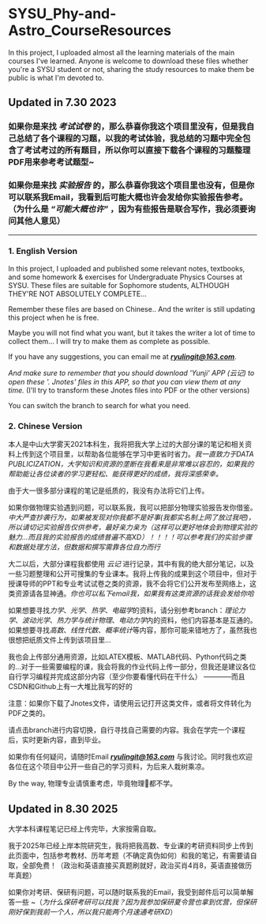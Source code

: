 # SYSU_Phy-and-Astro_CourseResources

In this project, I uploaded almost all the learning materials of the main courses I've learned. Anyone is welcome to download these files whether you're a SYSU student or not, sharing the study resources to make them be public is what I'm devoted to.

## Updated in 7.30 2023 


### 如果你是来找 *考试试卷* 的，那么恭喜你我这个项目里没有，但是我自己总结了各个课程的习题，以我的考试体验，我总结的习题中完全包含了考试考过的所有题目，所以你可以直接下载各个课程的习题整理PDF用来参考考试题型~

### 如果你是来找 *实验报告* 的，那么恭喜你我这个项目里也没有，但是你可以联系我Email，我看到后可能大概也许会发给你实验报告参考。（为什么是 *“可能大概也许”* ，因为有些报告是联合写作，我必须要询问其他人意见）

-----------------------------------------------------------------------------------------------------------------------------

### 1. English Version

In this project, I uploaded and published some relevant notes, textbooks, and some homework & exercises for Undergraduate Physics Courses at SYSU. These files are suitable for Sophomore students, ALTHOUGH THEY'RE NOT ABSOLUTELY COMPLETE...

Remember these files are based on Chinese..  And the writer is still updating this project when he is free.

Maybe you will not find what you want, but it takes the writer a lot of time to collect them... I will try to make them as complete as possible.

If you have any suggestions, you can email me at _**ryulingit@163.com**_. 

*And make sure to remember that you should download 'Yunji' APP (云记) to open these '. Jnotes' files in this APP, so that you can view them at any time.* (I'll try to transform these Jnotes files into PDF or the other versions)

You can switch the branch to search for what you need.

### 2. Chinese Version

本人是中山大学雾天2021本科生，我将把我大学上过的大部分课的笔记和相关资料上传到这个项目里，以帮助各位能够在学习中更省时省力。_*我一直致力于DATA PUBLICIZATION，大学知识和资源的垄断在我看来是非常难以容忍的，如果我的帮助能让各位读者的学习更轻松、能获得更好的成绩，我将深感荣幸。*_

由于大一很多部分课程的笔记是纸质的，我没有办法将它们上传。

如果你做物理实验遇到问题，可以联系我，我可以把部分物理实验报告发你借鉴。_*中大严查抄袭行为，如果被发现对你我都不是好事(我都实名制上网了放过我吧)，所以请切记实验报告仅供参考，最好亲力亲为（这样可以更好地体会到物理实验的魅力...而且我的实验报告的成绩普遍不高XD）！！！！可以参考我们的实验步骤和数据处理方法，但数据和撰写需靠各位自力而行*_

大二以后，大部分课程我都使用 *云记* 进行记录，其中有我的绝大部分笔记，以及一些习题整理和公开可搜集的专业课本。我将上传我的成果到这个项目中，但对于授课导师的PPT和专业考试试卷之类的资源，我不会将它们公开发布至网络上，这类资源请各显神通。*你也可以私下email我，如果我有这类资源的话我会发给你哈*

如果想要寻找*力学*、*光学*、*热学*、*电磁学*的资料，请分别参考branch：*理论力学*、*波动光学*、*热力学与统计物理*、*电动力学*内的资料，他们内容基本是互通的。
如果想要寻找*高数*、*线性代数*、*概率统计*等内容，那你可能来错地方了，虽然我也很想把纸质文件上传到该项目里...

我也会上传部分通用资源，比如LATEX模板、MATLAB代码、Python代码之类的...对于一些需要编程的课，我会将我的作业代码上传一部分，但我还是建议各位自行学习编程并完成这部分内容（至少你要看懂代码在干什么） ————而且CSDN和Github上有一大堆比我写的好的

注意：如果你下载了Jnotes文件，请使用云记打开这类文件，或者将文件转化为PDF之类的。

请点击branch进行内容切换，自行寻找自己需要的内容。我会在学完一个课程后，实时更新内容，直到毕业。

如果你有任何疑问，请随时Email _**ryulingit@163.com**_ 与我讨论。同时我也欢迎各位在这个项目中公开一些自己的学习资料，为后来人栽树乘凉。

By the way, 物理专业请慎重考虑，毕竟物理🐶都不学。

## Updated in 8.30 2025

大学本科课程笔记已经上传完毕，大家按需自取。

我于2025年已经上岸本院研究生，我将把我高数、专业课的考研资料同步上传到此页面中，包括参考教材、历年考题（不确定真伪如何）和我的笔记，有需要请自取，全部免费！（政治和英语直接买真题刷就好，政治买肖4肖8，英语直接做历年真题）

如果你对考研、保研有问题，可以随时联系我的Email，我受到邮件后可以简单解答一些 ~（*为什么保研考研可以找我？因为我参加保研夏令营也拿到优营，但保研刚好保到我前一个人，所以我只能两个月速通考研XD*）



